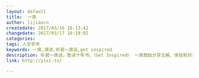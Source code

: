 ```yaml
---
layout: default
title:  一席
author: lijiaocn
createdate: 2017/03/16 16:13:42
changedate: 2017/03/17 18:18:02
categories:
tags: 人文学术
keywords: 一席,演讲,听君一席话,get inspired
description: 听君一席话，胜读十年书。（Get Inspired） 一席鼓励分享见解、体验和对未来的想象，做有价值的传播。
link: http://yixi.tv/

---
```

